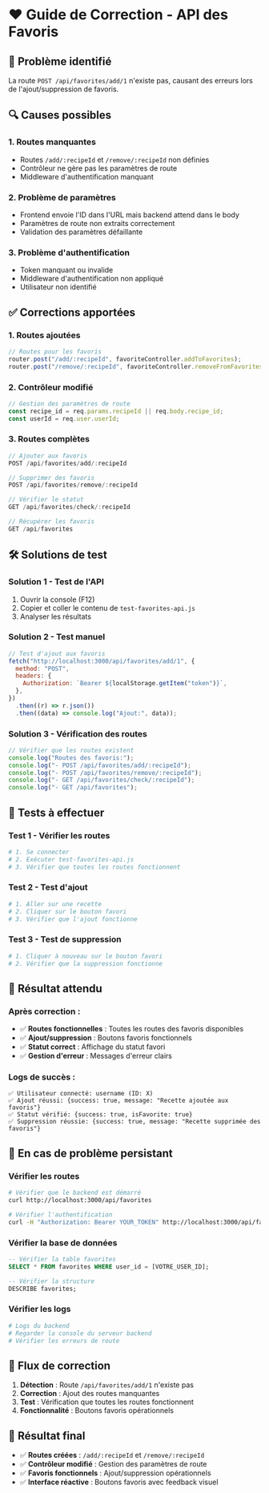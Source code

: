 # ❤️ Guide de Correction - API des Favoris

## 🚨 **Problème identifié**

La route `POST /api/favorites/add/1` n'existe pas, causant des erreurs lors de l'ajout/suppression de favoris.

## 🔍 **Causes possibles**

### **1. Routes manquantes**

- Routes `/add/:recipeId` et `/remove/:recipeId` non définies
- Contrôleur ne gère pas les paramètres de route
- Middleware d'authentification manquant

### **2. Problème de paramètres**

- Frontend envoie l'ID dans l'URL mais backend attend dans le body
- Paramètres de route non extraits correctement
- Validation des paramètres défaillante

### **3. Problème d'authentification**

- Token manquant ou invalide
- Middleware d'authentification non appliqué
- Utilisateur non identifié

## ✅ **Corrections apportées**

### **1. Routes ajoutées**

```javascript
// Routes pour les favoris
router.post("/add/:recipeId", favoriteController.addToFavorites);
router.post("/remove/:recipeId", favoriteController.removeFromFavorites);
```

### **2. Contrôleur modifié**

```javascript
// Gestion des paramètres de route
const recipe_id = req.params.recipeId || req.body.recipe_id;
const userId = req.user.userId;
```

### **3. Routes complètes**

```javascript
// Ajouter aux favoris
POST /api/favorites/add/:recipeId

// Supprimer des favoris
POST /api/favorites/remove/:recipeId

// Vérifier le statut
GET /api/favorites/check/:recipeId

// Récupérer les favoris
GET /api/favorites
```

## 🛠️ **Solutions de test**

### **Solution 1 - Test de l'API**

1. Ouvrir la console (F12)
2. Copier et coller le contenu de `test-favorites-api.js`
3. Analyser les résultats

### **Solution 2 - Test manuel**

```javascript
// Test d'ajout aux favoris
fetch("http://localhost:3000/api/favorites/add/1", {
  method: "POST",
  headers: {
    Authorization: `Bearer ${localStorage.getItem("token")}`,
  },
})
  .then((r) => r.json())
  .then((data) => console.log("Ajout:", data));
```

### **Solution 3 - Vérification des routes**

```javascript
// Vérifier que les routes existent
console.log("Routes des favoris:");
console.log("- POST /api/favorites/add/:recipeId");
console.log("- POST /api/favorites/remove/:recipeId");
console.log("- GET /api/favorites/check/:recipeId");
console.log("- GET /api/favorites");
```

## 🧪 **Tests à effectuer**

### **Test 1 - Vérifier les routes**

```bash
# 1. Se connecter
# 2. Exécuter test-favorites-api.js
# 3. Vérifier que toutes les routes fonctionnent
```

### **Test 2 - Test d'ajout**

```bash
# 1. Aller sur une recette
# 2. Cliquer sur le bouton favori
# 3. Vérifier que l'ajout fonctionne
```

### **Test 3 - Test de suppression**

```bash
# 1. Cliquer à nouveau sur le bouton favori
# 2. Vérifier que la suppression fonctionne
```

## 🎯 **Résultat attendu**

### **Après correction :**

- ✅ **Routes fonctionnelles** : Toutes les routes des favoris disponibles
- ✅ **Ajout/suppression** : Boutons favoris fonctionnels
- ✅ **Statut correct** : Affichage du statut favori
- ✅ **Gestion d'erreur** : Messages d'erreur clairs

### **Logs de succès :**

```
✅ Utilisateur connecté: username (ID: X)
✅ Ajout réussi: {success: true, message: "Recette ajoutée aux favoris"}
✅ Statut vérifié: {success: true, isFavorite: true}
✅ Suppression réussie: {success: true, message: "Recette supprimée des favoris"}
```

## 🚨 **En cas de problème persistant**

### **Vérifier les routes**

```bash
# Vérifier que le backend est démarré
curl http://localhost:3000/api/favorites

# Vérifier l'authentification
curl -H "Authorization: Bearer YOUR_TOKEN" http://localhost:3000/api/favorites
```

### **Vérifier la base de données**

```sql
-- Vérifier la table favorites
SELECT * FROM favorites WHERE user_id = [VOTRE_USER_ID];

-- Vérifier la structure
DESCRIBE favorites;
```

### **Vérifier les logs**

```bash
# Logs du backend
# Regarder la console du serveur backend
# Vérifier les erreurs de route
```

## 🔄 **Flux de correction**

1. **Détection** : Route `/api/favorites/add/1` n'existe pas
2. **Correction** : Ajout des routes manquantes
3. **Test** : Vérification que toutes les routes fonctionnent
4. **Fonctionnalité** : Boutons favoris opérationnels

## 🎉 **Résultat final**

- ✅ **Routes créées** : `/add/:recipeId` et `/remove/:recipeId`
- ✅ **Contrôleur modifié** : Gestion des paramètres de route
- ✅ **Favoris fonctionnels** : Ajout/suppression opérationnels
- ✅ **Interface réactive** : Boutons favoris avec feedback visuel
